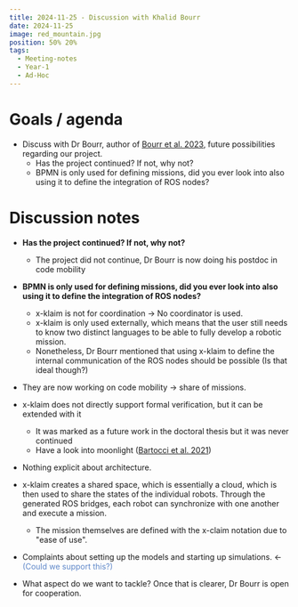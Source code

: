 ```yaml
---
title: 2024-11-25 - Discussion with Khalid Bourr
date: 2024-11-25
image: red_mountain.jpg
position: 50% 20%
tags:
  - Meeting-notes
  - Year-1
  - Ad-Hoc
---
```


# Goals / agenda

- Discuss with Dr Bourr, author of [Bourr  et al. 2023](https://pubblicazioni.unicam.it/handle/11581/484448),  future possibilities regarding our project.
	- Has the project continued? If not, why not?
	- BPMN is only used for defining missions, did you ever look into also using it to define the integration of ROS nodes?

# Discussion notes

- **Has the project continued? If not, why not?**
	- The project did not continue, Dr Bourr is now doing his postdoc in code mobility

- **BPMN is only used for defining missions, did you ever look into also using it to define the integration of ROS nodes?**
	- x-klaim is not for coordination -> No coordinator is used.
	- x-klaim is only used externally, which means that the user still needs to know two distinct languages to be able to fully develop a robotic mission.
	- Nonetheless, Dr Bourr mentioned that using x-klaim to define the internal communication of the ROS nodes should be possible (Is that ideal though?)

- They are now working on code mobility -> share of missions.
- x-klaim does not directly support formal verification, but it can be extended with it
	- It was marked as a future work in the doctoral thesis but it was never continued
	- Have a look into moonlight ([Bartocci  et al. 2021](http://arxiv.org/abs/2104.14333))
- Nothing explicit about architecture. 
- x-klaim creates a shared space, which is essentially a cloud, which is then used to share the states of the individual robots. Through the generated ROS bridges, each robot can synchronize with one another and execute a mission.
	- The mission themselves are defined with the x-claim notation due to "ease of use".
- Complaints about setting up the models and starting up simulations. <- <span style="color:rgb(94, 135, 201)">(Could we support this?)</span>
- What aspect do we want to tackle? Once that is clearer, Dr Bourr is open for cooperation. 
 
